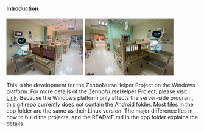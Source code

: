 #### Introduction
<img src="PICU_Scenario_1.jpg" alt="Scenario 1" height="150"/>
<img src="PICU_Scenario_2.jpg" alt="Scenario 2" height="150"/>

This is the development for the ZenboNurseHelper Project on the Windows platform. For more details of the ZenboNurseHelper Project, please visit [Link](http://github.com/yangchihyuan/ZenboNurseHelper). Because the Windows platform only affects the server-side program, this git repo currently does not contain the Android folder. Most files in the cpp folder are the same as their Linux version. The major difference lies in how to build the projects, and the README.md in the cpp folder explains the details. 

